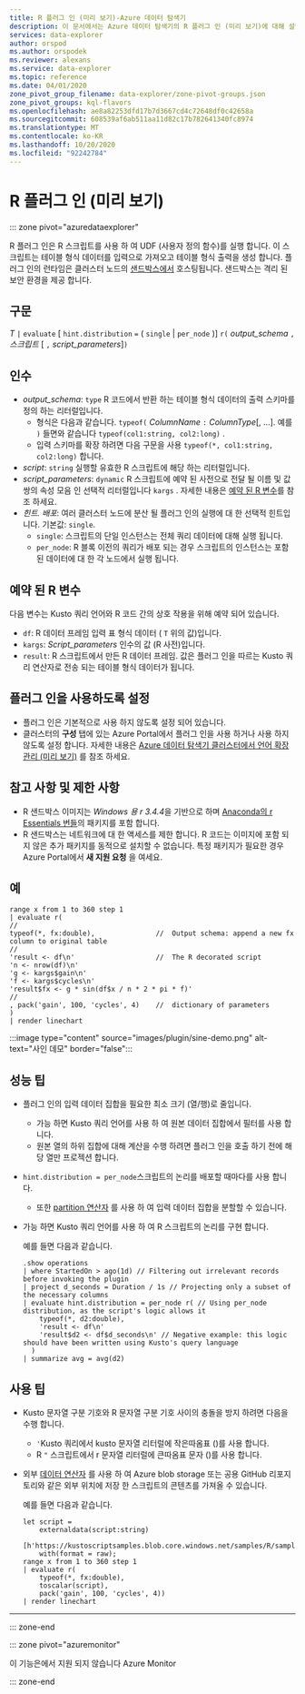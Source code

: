 ```yaml
---
title: R 플러그 인 (미리 보기)-Azure 데이터 탐색기
description: 이 문서에서는 Azure 데이터 탐색기의 R 플러그 인 (미리 보기)에 대해 설명 합니다.
services: data-explorer
author: orspod
ms.author: orspodek
ms.reviewer: alexans
ms.service: data-explorer
ms.topic: reference
ms.date: 04/01/2020
zone_pivot_group_filename: data-explorer/zone-pivot-groups.json
zone_pivot_groups: kql-flavors
ms.openlocfilehash: ae8a82253dfd17b7d3667cd4c72648df0c42658a
ms.sourcegitcommit: 608539af6ab511aa11d82c17b782641340fc8974
ms.translationtype: MT
ms.contentlocale: ko-KR
ms.lasthandoff: 10/20/2020
ms.locfileid: "92242784"
---
```

# <a name="r-plugin-preview"></a>R 플러그 인 (미리 보기)

::: zone pivot="azuredataexplorer"

R 플러그 인은 R 스크립트를 사용 하 여 UDF (사용자 정의 함수)를 실행 합니다. 이 스크립트는 테이블 형식 데이터를 입력으로 가져오고 테이블 형식 출력을 생성 합니다.
플러그 인의 런타임은 클러스터 노드의 [샌드박스에서](../concepts/sandboxes.md) 호스팅됩니다. 샌드박스는 격리 된 보안 환경을 제공 합니다.

## <a name="syntax"></a>구문

*T* `|` `evaluate` [ `hint.distribution` `=` ( `single`  |  `per_node` )] `r(` *output_schema* `,` *스크립트* [ `,` *script_parameters*]`)`

## <a name="arguments"></a>인수

* *output_schema*: `type` R 코드에서 반환 하는 테이블 형식 데이터의 출력 스키마를 정의 하는 리터럴입니다.
    * 형식은 다음과 같습니다. `typeof(` *ColumnName* `:` *ColumnType*[, ...]. 예를 `)` 들면와 같습니다 `typeof(col1:string, col2:long)` .
    * 입력 스키마를 확장 하려면 다음 구문을 사용 `typeof(*, col1:string, col2:long)` 합니다.
* *script*: `string` 실행할 유효한 R 스크립트에 해당 하는 리터럴입니다.
* *script_parameters*: `dynamic` R 스크립트에 예약 된 사전으로 전달 될 이름 및 값 쌍의 속성 모음 인 선택적 리터럴입니다 `kargs` . 자세한 내용은 [예약 된 R 변수](#reserved-r-variables)를 참조 하세요.
* *힌트. 배포*: 여러 클러스터 노드에 분산 될 플러그 인의 실행에 대 한 선택적 힌트입니다.
   기본값: `single`.
    * `single`: 스크립트의 단일 인스턴스는 전체 쿼리 데이터에 대해 실행 됩니다.
    * `per_node`: R 블록 이전의 쿼리가 배포 되는 경우 스크립트의 인스턴스는 포함 된 데이터에 대 한 각 노드에서 실행 됩니다.

## <a name="reserved-r-variables"></a>예약 된 R 변수

다음 변수는 Kusto 쿼리 언어와 R 코드 간의 상호 작용을 위해 예약 되어 있습니다.

* `df`: R 데이터 프레임 입력 표 형식 데이터 ( `T` 위의 값)입니다.
* `kargs`: *Script_parameters* 인수의 값 (R 사전)입니다.
* `result`: R 스크립트에서 만든 R 데이터 프레임. 값은 플러그 인을 따르는 Kusto 쿼리 연산자로 전송 되는 테이블 형식 데이터가 됩니다.

## <a name="enable-the-plugin"></a>플러그 인을 사용하도록 설정

* 플러그 인은 기본적으로 사용 하지 않도록 설정 되어 있습니다.
* 클러스터의 **구성** 탭에 있는 Azure Portal에서 플러그 인을 사용 하거나 사용 하지 않도록 설정 합니다. 자세한 내용은 [Azure 데이터 탐색기 클러스터에서 언어 확장 관리 (미리 보기)](../../language-extensions.md) 를 참조 하세요.

## <a name="notes-and-limitations"></a>참고 사항 및 제한 사항

* R 샌드박스 이미지는 *Windows 용 r 3.4.4*을 기반으로 하며 [Anaconda의 r Essentials 번들](https://docs.anaconda.com/anaconda/packages/r-language-pkg-docs/)의 패키지를 포함 합니다.
* R 샌드박스는 네트워크에 대 한 액세스를 제한 합니다. R 코드는 이미지에 포함 되지 않은 추가 패키지를 동적으로 설치할 수 없습니다. 특정 패키지가 필요한 경우 Azure Portal에서 **새 지원 요청** 을 여세요.

## <a name="examples"></a>예

```kusto
range x from 1 to 360 step 1
| evaluate r(
//
typeof(*, fx:double),               //  Output schema: append a new fx column to original table 
//
'result <- df\n'                    //  The R decorated script
'n <- nrow(df)\n'
'g <- kargs$gain\n'
'f <- kargs$cycles\n'
'result$fx <- g * sin(df$x / n * 2 * pi * f)'
//
, pack('gain', 100, 'cycles', 4)    //  dictionary of parameters
)
| render linechart 
```

:::image type="content" source="images/plugin/sine-demo.png" alt-text="사인 데모" border="false":::

## <a name="performance-tips"></a>성능 팁

* 플러그 인의 입력 데이터 집합을 필요한 최소 크기 (열/행)로 줄입니다.
    * 가능 하면 Kusto 쿼리 언어를 사용 하 여 원본 데이터 집합에서 필터를 사용 합니다.
    * 원본 열의 하위 집합에 대해 계산을 수행 하려면 플러그 인을 호출 하기 전에 해당 열만 프로젝션 합니다.
* `hint.distribution = per_node`스크립트의 논리를 배포할 때마다를 사용 합니다.
    * 또한 [partition 연산자](partitionoperator.md) 를 사용 하 여 입력 데이터 집합을 분할할 수 있습니다.
* 가능 하면 Kusto 쿼리 언어를 사용 하 여 R 스크립트의 논리를 구현 합니다.

    예를 들면 다음과 같습니다.

    ```kusto    
    .show operations
    | where StartedOn > ago(1d) // Filtering out irrelevant records before invoking the plugin
    | project d_seconds = Duration / 1s // Projecting only a subset of the necessary columns
    | evaluate hint.distribution = per_node r( // Using per_node distribution, as the script's logic allows it
        typeof(*, d2:double),
        'result <- df\n'
        'result$d2 <- df$d_seconds\n' // Negative example: this logic should have been written using Kusto's query language
      )
    | summarize avg = avg(d2)
    ```

## <a name="usage-tips"></a>사용 팁

* Kusto 문자열 구분 기호와 R 문자열 구분 기호 사이의 충돌을 방지 하려면 다음을 수행 합니다.  
    * `'`Kusto 쿼리에서 kusto 문자열 리터럴에 작은따옴표 ()를 사용 합니다.
    * R `"` 스크립트에서 r 문자열 리터럴에 큰따옴표 문자 ()를 사용 합니다.
* 외부 [데이터 연산자](externaldata-operator.md) 를 사용 하 여 Azure blob storage 또는 공용 GitHub 리포지토리와 같은 외부 위치에 저장 한 스크립트의 콘텐츠를 가져올 수 있습니다.
  
  예를 들면 다음과 같습니다.

    ```kusto
    let script = 
        externaldata(script:string)
        [h'https://kustoscriptsamples.blob.core.windows.net/samples/R/sample_script.r']
        with(format = raw);
    range x from 1 to 360 step 1
    | evaluate r(
        typeof(*, fx:double),
        toscalar(script), 
        pack('gain', 100, 'cycles', 4))
    | render linechart 
    ```

---

::: zone-end

::: zone pivot="azuremonitor"

이 기능은에서 지원 되지 않습니다 Azure Monitor

::: zone-end

